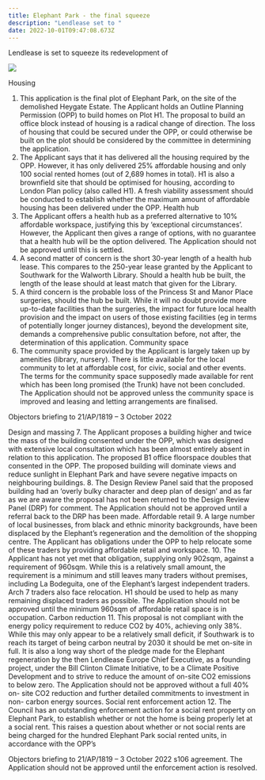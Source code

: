 ```yaml
---
title: Elephant Park - the final squeeze
description: "Lendlease set to "
date: 2022-10-01T09:47:08.673Z
---
```


Lendlease is set to squeeze its redevelopment of 

![](img/h1finalclg.jpg)

Housing
1. This application is the final plot of Elephant Park, on the site of the demolished
Heygate Estate. The Applicant holds an Outline Planning Permission (OPP) to
build homes on Plot H1. The proposal to build an office block instead of housing is
a radical change of direction. The loss of housing that could be secured under
the OPP, or could otherwise be built on the plot should be considered by the
committee in determining the application.
2. The Applicant says that it has delivered all the housing required by the OPP.
However, it has only delivered 25% affordable housing and only 100 social rented
homes (out of 2,689 homes in total). H1 is also a brownfield site that should be
optimised for housing, according to London Plan policy (also called H1). A fresh
viability assessment should be conducted to establish whether the maximum
amount of affordable housing has been delivered under the OPP.
Health hub
3. The Applicant offers a health hub as a preferred alternative to 10% affordable
workspace, justifying this by ‘exceptional circumstances’. However, the Applicant
then gives a range of options, with no guarantee that a health hub will be the
option delivered. The Application should not be approved until this is settled.
4. A second matter of concern is the short 30-year length of a health hub lease. This
compares to the 250-year lease granted by the Applicant to Southwark for the
Walworth Library. Should a health hub be built, the length of the lease should
at least match that given for the Library.
5. A third concern is the probable loss of the Princess St and Manor Place surgeries,
should the hub be built. While it will no doubt provide more up-to-date facilities than
the surgeries, the impact for future local health provision and the impact on users
of those existing facilities (eg in terms of potentially longer journey distances),
beyond the development site, demands a comprehensive public consultation
before, not after, the determination of this application.
Community space
6. The community space provided by the Applicant is largely taken up by amenities
(library, nursery). There is little available for the local community to let at affordable
cost, for civic, social and other events. The terms for the community space
supposedly made available for rent which has been long promised (the Trunk)
have not been concluded. The Application should not be approved unless the
community space is improved and leasing and letting arrangements are
finalised.

Objectors briefing to 21/AP/1819 – 3 October 2022

Design and massing
7. The Applicant proposes a building higher and twice the mass of the building
consented under the OPP, which was designed with extensive local consultation
which has been almost entirely absent in relation to this application. The proposed
B1 office floorspace doubles that consented in the OPP. The proposed building
will dominate views and reduce sunlight in Elephant Park and have severe
negative impacts on neighbouring buildings.
8. The Design Review Panel said that the proposed building had an ‘overly bulky
character and deep plan of design’ and as far as we are aware the proposal has
not been returned to the Design Review Panel (DRP) for comment. The
Application should not be approved until a referral back to the DRP has been
made.
Affordable retail
9. A large number of local businesses, from black and ethnic minority backgrounds,
have been displaced by the Elephant’s regeneration and the demolition of the
shopping centre. The Applicant has obligations under the OPP to help
relocate some of these traders by providing affordable retail and workspace.
10. The Applicant has not yet met that obligation, supplying only 902sqm, against a
requirement of 960sqm. While this is a relatively small amount, the requirement is
a minimum and still leaves many traders without premises, including La Bodeguita,
one of the Elephant’s largest independent traders. Arch 7 traders also face
relocation. H1 should be used to help as many remaining displaced traders as
possible. The Application should not be approved until the minimum 960sqm
of affordable retail space is in occupation.
Carbon reduction
11. This proposal is not compliant with the energy policy requirement to reduce CO2
by 40%, achieving only 38%. While this may only appear to be a relatively small
deficit, if Southwark is to reach its target of being carbon neutral by 2030 it should
be met on-site in full. It is also a long way short of the pledge made for the
Elephant regeneration by the then Lendlease Europe Chief Executive, as a
founding project, under the Bill Clinton Climate Initiative, to be a Climate Positive
Development and to strive to reduce the amount of on-site CO2 emissions to
below zero. The Application should not be approved without a full 40% on-
site CO2 reduction and further detailed commitments to investment in non-
carbon energy sources.
Social rent enforcement action
12. The Council has an outstanding enforcement action for a social rent property on
Elephant Park, to establish whether or not the home is being properly let at a social
rent. This raises a question about whether or not social rents are being charged
for the hundred Elephant Park social rented units, in accordance with the OPP’s

Objectors briefing to 21/AP/1819 – 3 October 2022
s106 agreement. The Application should not be approved until the
enforcement action is resolved.